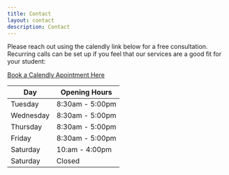 ```yaml
---
title: Contact
layout: contact
description: Contact
---
```


Please reach out using the calendly link below for a free consultation.  Recurring calls can be set up if you feel that our services are a good fit for your student:

[Book a Calendly Apointment Here](https://calendly.com/jadenbryan/initial-consultation)


| Day       | Opening Hours   |
| --------- | --------------- |
| Tuesday   | 8:30am - 5:00pm |
| Wednesday | 8:30am - 5:00pm |
| Thursday  | 8:30am - 5:00pm |
| Friday    | 8:30am - 5:00pm |
| Saturday  | 10:am - 4:00pm  |
| Saturday  | Closed          |
